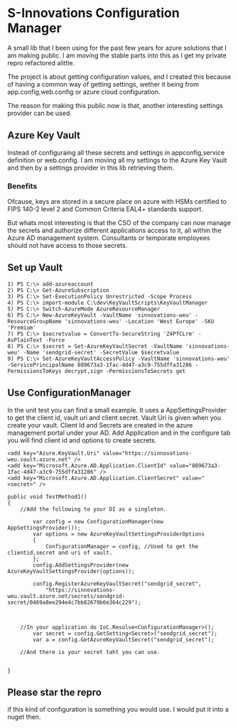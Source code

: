 
# S-Innovations Configuration Manager

A small lib that I been using for the past few years for azure solutions that I am making public. 
I am moving the stable parts into this as I get my private repro refactored alittle.

The project is about getting configuration values, and I created this because of having a common way of getting settings, wether it being from app.config,web.config or azure cloud configuration. 

The reason for making this public now is that, another interesting settings provider can be used.

## Azure Key Vault
Instead of configuraing all these secrets and settings in appconfig,service definition or web.config. I am moving all my settings to the Azure Key Vault and then by a settings provider in this lib retrieving them. 

### Benefits 
Ofcause, keys are stored in a secure place on azure with HSMs certified to FIPS 140-2 level 2 and Common Criteria EAL4+ standards support. 

But whats most interesting is that the CSO of the company can now manage the secrets and authorize different applications access to it, all within the Azure AD management system. Consultants or temporate employees should not have access to those secrets.


## Set up Vault

```
1) PS C:\> add-azureaccount
2) PS C:\> Get-AzureSubscription
3) PS C:\> Set-ExecutionPolicy Unrestricted -Scope Process
4) PS C:\> import-module C:\dev\KeyVaultScripts\KeyVaultManager
5) PS C:\> Switch-AzureMode AzureResourceManager
6) PS C:\> New-AzureKeyVault -VaultName 'sinnovations-weu' -ResourceGroupName 'sinnovations-weu' -Location 'West Europe' -SKU 'Premium'
7) PS C:\> $secretvalue = ConvertTo-SecureString 'Z4PfCLrm' -AsPlainText -Force
8) PS C:\> $secret = Set-AzureKeyVaultSecret -VaultName 'sinnovations-weu' -Name 'sendgrid-secret' -SecretValue $secretvalue
9) PS C:\> Set-AzureKeyVaultAccessPolicy -VaultName 'sinnovations-weu' -ServicePrincipalName 889673a3-1fac-4d47-a3c9-755dffa31286 -PermissionsToKeys decrypt,sign -PermissionsToSecrets get
```

## Use ConfigurationManager

In the unit test you can find a small example. It uses a AppSettingsProvider to get the client id, vault uri and client secret. Vault Uri is given when you create your vault. Client Id and Secrets are created in the azure management portal under your AD. Add Application and in the configure tab you will find client id and options to create secrets.

    <add key="Azure.KeyVault.Uri" value="https://sinnovations-weu.vault.azure.net" />
    <add key="Microsoft.Azure.AD.Application.ClientId" value="889673a3-1fac-4d47-a3c9-755dffa31286" />
    <add key="Microsoft.Azure.AD.Application.ClientSecret" value="<secret>" />

```
public void TestMethod1()
{
    //Add the following to your DI as a singleton.
            
        var config = new ConfigurationManager(new AppSettingsProvider());
        var options = new AzureKeyVaultSettingsProviderOptions
        {
            ConfigurationManager = config, //Used to get the clientid,secret and uri of vault.
        };
        config.AddSettingsProvider(new AzureKeyVaultSettingsProvider(options));

        config.RegisterAzureKeyVaultSecret("sendgrid_secret",
            "https://sinnovations-weu.vault.azure.net/secrets/sendgrid-secret/0469a8ee294e4c7bb82679b6e364c229");

            

    //In your application do IoC.Resolve<ConfigurationManager>();
        var secret = config.GetSetting<Secret>("sendgrid_secret");
        var a = config.GetAzureKeyVaultSecret("sendgrid_secret");

    //And there is your secret taht you can use.


}
```


## Please star the repro
if this kind of configuration is something you would use. I would put it into a nuget then.
